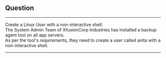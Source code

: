 ## Question

---

Create a Linux User with a non-interactive shell.  
The System Admin Team of XfusionCorp Industries has installed a backup agent tool on all app servers.  
As per the tool's requirements, they need to create a user called anita with a non-interactive shell.

---
